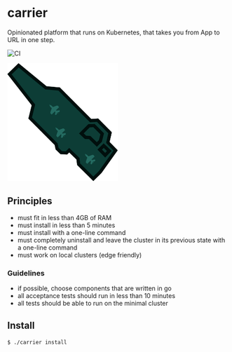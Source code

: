 # carrier

Opinionated platform that runs on Kubernetes, that takes you from App to URL in one step.

![CI](https://github.com/SUSE/carrier/workflows/CI/badge.svg)

<img src="./docs/carrier.svg" width="50%" height="50%">

## Principles

- must fit in less than 4GB of RAM
- must install in less than 5 minutes
- must install with a one-line command 
- must completely uninstall and leave the cluster in its previous state with a one-line command
- must work on local clusters (edge friendly)

### Guidelines

- if possible, choose components that are written in go
- all acceptance tests should run in less than 10 minutes
- all tests should be able to run on the minimal cluster 

## Install

```bash
$ ./carrier install
```
